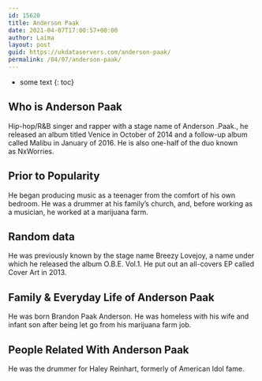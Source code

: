 ```yaml
---
id: 15620
title: Anderson Paak
date: 2021-04-07T17:00:57+00:00
author: Laima
layout: post
guid: https://ukdataservers.com/anderson-paak/
permalink: /04/07/anderson-paak/
---
```


* some text
{: toc}


## Who is Anderson Paak
                  
                  
                  
Hip-hop/R&B singer and rapper with a stage name of Anderson .Paak., he released an album titled Venice in October of 2014 and a follow-up album called Malibu in January of 2016. He is also one-half of the duo known as NxWorries.
                  
              
            
              
            
                
                
                
## Prior to Popularity
                  
                  
                  
He began producing music as a teenager from the comfort of his own bedroom. He was a drummer at his family&#8217;s church, and, before working as a musician, he worked at a marijuana farm.
                  
              
            
              
            
                
                
                
## Random data
                  
                  
                  
He was previously known by the stage name Breezy Lovejoy, a name under which he released the album O.B.E. Vol.1. He put out an all-covers EP called Cover Art in 2013.
                  
              
            
              
            
                
                
                
## Family & Everyday Life of Anderson Paak
                  
                  
                  
He was born Brandon Paak Anderson. He was homeless with his wife and infant son after being let go from his marijuana farm job.
                  
              
            
              
            
                
                
                
## People Related With Anderson Paak
                  
                  
                  
He was the drummer for Haley Reinhart, formerly of American Idol fame.
                  
              
            
              
            
                
              
            
              
              
            
            
              
            
          
          
          